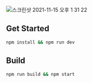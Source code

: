 ![스크린샷 2021-11-15 오후 1 31 22](https://user-images.githubusercontent.com/62585204/141723297-3d6f40b2-f29c-43f1-b5a5-520a54259740.png)

## Get Started
```bash
npm install && npm run dev
```

## Build
```bash
npm run build && npm start
```
